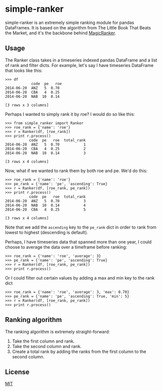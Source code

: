 # simple-ranker

simple-ranker is an extremely simple ranking module for pandas DataFrames. It is based on the algorithm from The Little Book That Beats the Market, and it's the backbone behind [MagicRanker](http://www.magicranker.com).

## Usage

The Ranker class takes in a timeseries indexed pandas DataFrame and a list of rank and filter dicts. For example, let's say I have timeseries DataFrame that looks like this:

```
>>> df
            code  pe   roe
2014-06-20  ANZ   5  0.70
2014-06-20  CBA   4  0.25
2014-06-20  NAB  10  0.14

[3 rows x 3 columns]
```

Perhaps I wanted to simply rank it by roe? I would do so like this:

```
>>> from simple_ranker import Ranker
>>> roe_rank = {'name': 'roe'}
>>> r = Ranker(df, [roe_rank])
>>> print r.process()
           code  pe   roe  total_rank
2014-06-20  ANZ   5  0.70           1
2014-06-20  CBA   4  0.25           2
2014-06-20  NAB  10  0.14           3

[3 rows x 4 columns]
```

Now, what if we wanted to rank them by both roe and pe. We'd do this:

```
>>> roe_rank = {'name': 'roe'}
>>> pe_rank = {'name': 'pe', 'ascending': True}
>>> r = Ranker(df, [roe_rank, pe_rank])
>>> print r.process()
           code  pe   roe  total_rank
2014-06-20  ANZ   5  0.70           3
2014-06-20  NAB  10  0.14           4
2014-06-20  CBA   4  0.25           5

[3 rows x 4 columns]
```

Note that we add the ```ascending``` key to the ```pe_rank``` dict in order to rank from lowest to highest (descending is default).

Perhaps, I have timeseries data that spanned more than one year, I could choose to average the data over a timeframe before ranking:

```
>>> roe_rank = {'name': 'roe', 'average': 3}
>>> pe_rank = {'name': 'pe', 'ascending': True}
>>> r = Ranker(df, [roe_rank, pe_rank])
>>> print r.process()
```

Or I could filter out certain values by adding a max and min key to the rank dict

```
>>> roe_rank = {'name': 'roe', 'average': 3, 'max': 0.70}
>>> pe_rank = {'name': 'pe', 'ascending': True, 'min': 5}
>>> r = Ranker(df, [roe_rank, pe_rank])
>>> print r.process()
```

## Ranking algorithm

The ranking algorithm is extremely straight-forward:

1. Take the first column and rank.
2. Take the second column and rank.
3. Create a total rank by adding the ranks from the first column to the second column.

## License

[MIT](./LICENSE)
